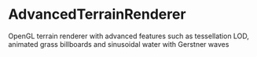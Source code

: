 # AdvancedTerrainRenderer
OpenGL terrain renderer with advanced features such as tessellation LOD, animated grass billboards and sinusoidal water with Gerstner waves
